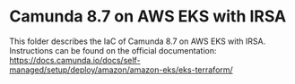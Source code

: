 # Camunda 8.7 on AWS EKS with IRSA

This folder describes the IaC of Camunda 8.7 on AWS EKS with IRSA.
Instructions can be found on the official documentation: https://docs.camunda.io/docs/self-managed/setup/deploy/amazon/amazon-eks/eks-terraform/
